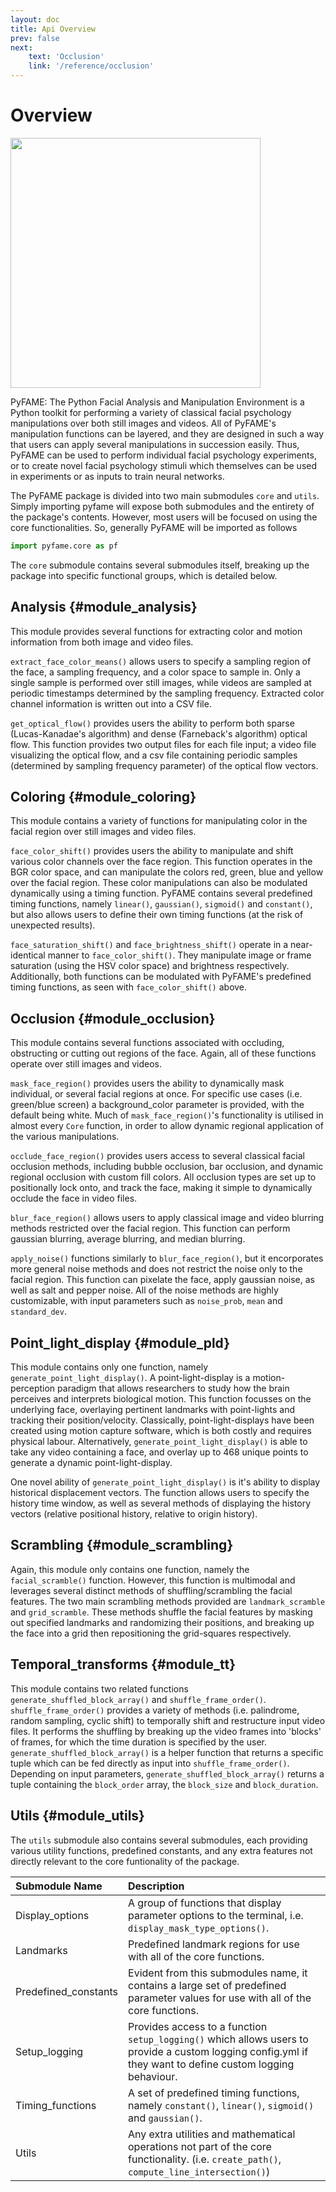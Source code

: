 ```yaml
---
layout: doc
title: Api Overview
prev: false
next: 
    text: 'Occlusion'
    link: '/reference/occlusion'
---
```


# Overview

<p>
    <img src="/pyfame_logo.png" width=400px style="float: center" />
</p>

PyFAME: The Python Facial Analysis and Manipulation Environment is a Python toolkit for performing a variety of classical facial psychology manipulations over both still images and videos. All of PyFAME's manipulation functions can be layered, and they are designed in such a way that users can apply several manipulations in succession easily. Thus, PyFAME can be used to perform individual facial psychology experiments, or to create novel facial psychology stimuli which themselves can be used in experiments or as inputs to train neural networks.

The PyFAME package is divided into two main submodules `core` and `utils`. Simply importing pyfame will expose both submodules and the entirety of the package's contents. However, most users will be focused on using the core functionalities. So, generally PyFAME will be imported as follows
``` python
import pyfame.core as pf
```

The `core` submodule contains several submodules itself, breaking up the package into specific functional groups, which is detailed below.

## Analysis {#module_analysis}

This module provides several functions for extracting color and motion information from both image and video files.

`extract_face_color_means()` allows users to specify a sampling region of the face, a sampling frequency, and a color space to sample in. Only a single sample is performed over still images, while videos are sampled at periodic timestamps determined by the sampling frequency. Extracted color channel information is written out into a CSV file.

`get_optical_flow()` provides users the ability to perform both sparse (Lucas-Kanadae's algorithm) and dense (Farneback's algorithm) optical flow. This function provides two output files for each file input; a video file visualizing the optical flow, and a csv file containing periodic samples (determined by sampling frequency parameter) of the optical flow vectors.

## Coloring {#module_coloring}

This module contains a variety of functions for manipulating color in the facial region over still images and video files. 

`face_color_shift()` provides users the ability to manipulate and shift various color channels over the face region. This function operates in the BGR color space, and can manipulate the colors red, green, blue and yellow over the facial region. These color manipulations can also be modulated dynamically using a timing function. PyFAME contains several predefined timing functions, namely `linear()`, `gaussian()`, `sigmoid()` and `constant()`, but also allows users to define their own timing functions (at the risk of unexpected results).

`face_saturation_shift()` and `face_brightness_shift()` operate in a near-identical manner to `face_color_shift()`. They manipulate image or frame saturation (using the HSV color space) and brightness respectively. Additionally, both functions can be modulated with PyFAME's predefined timing functions, as seen with `face_color_shift()` above.

## Occlusion {#module_occlusion}

This module contains several functions associated with occluding, obstructing or cutting out regions of the face. Again, all of these functions operate over still images and videos. 

`mask_face_region()` provides users the ability to dynamically mask individual, or several facial regions at once. For specific use cases (i.e. green/blue screen) a background_color parameter is provided, with the default being white. Much of `mask_face_region()`'s functionality is utilised in almost every `Core` function, in order to allow dynamic regional application of the various manipulations. 

`occlude_face_region()` provides users access to several classical facial occlusion methods, including bubble occlusion, bar occlusion, and dynamic regional occlusion with custom fill colors. All occlusion types are set up to positionally lock onto, and track the face, making it simple to dynamically occlude the face in video files. 

`blur_face_region()` allows users to apply classical image and video blurring methods restricted over the facial region. This function can perform gaussian blurring, average blurring, and median blurring. 

`apply_noise()` functions similarly to `blur_face_region()`, but it encorporates more general noise methods and does not restrict the noise only to the facial region. This function can pixelate the face, apply gaussian noise, as well as salt and pepper noise. All of the noise methods are highly customizable, with input parameters such as `noise_prob`, `mean` and `standard_dev`.

## Point_light_display {#module_pld}

This module contains only one function, namely `generate_point_light_display()`. A point-light-display is a motion-perception paradigm that allows researchers to study how the brain perceives and interprets biological motion. This function focusses on the underlying face, overlaying pertinent landmarks with point-lights and tracking their position/velocity. Classically, point-light-displays have been created using motion capture software, which is both costly and requires physical labour. Alternatively, `generate_point_light_display()` is able to take any video containing a face, and overlay up to 468 unique points to generate a dynamic point-light-display.

One novel ability of `generate_point_light_display()` is it's ability to display historical displacement vectors. The function allows users to specify the history time window, as well as several methods of displaying the history vectors (relative positional history, relative to origin history).

## Scrambling {#module_scrambling}

Again, this module only contains one function, namely the `facial_scramble()` function. However, this function is multimodal and leverages several distinct methods of shuffling/scrambling the facial features. The two main scrambling methods provided are `landmark_scramble` and `grid_scramble`. These methods shuffle the facial features by masking out specified landmarks and randomizing their positions, and breaking up the face into a grid then repositioning the grid-squares respectively. 

## Temporal_transforms {#module_tt}

This module contains two related functions `generate_shuffled_block_array()` and `shuffle_frame_order()`. `shuffle_frame_order()` provides a variety of methods (i.e. palindrome, random sampling, cyclic shift) to temporally shift and restructure input video files. It performs the shuffling by breaking up the video frames into 'blocks' of frames, for which the time duration is specified by the user. `generate_shuffled_block_array()` is a helper function that returns a specific tuple which can be fed directly as input into `shuffle_frame_order()`. Depending on input parameters, `generate_shuffled_block_array()` returns a tuple containing the `block_order` array, the `block_size` and `block_duration`.

## Utils {#module_utils}

The `utils` submodule also contains several submodules, each providing various utility functions, predefined constants, and any extra features not directly relevant to the core funtionality of the package.

| Submodule Name | Description |
| :------------- | :---------- |
| Display_options | A group of functions that display parameter options to the terminal, i.e. `display_mask_type_options()`. |
| Landmarks      | Predefined landmark regions for use with all of the core functions. |
| Predefined_constants | Evident from this submodules name, it contains a large set of predefined parameter values for use with all of the core functions. |
| Setup_logging  | Provides access to a function `setup_logging()` which allows users to provide a custom logging config.yml if they want to define custom logging behaviour. |
| Timing_functions | A set of predefined timing functions, namely `constant()`, `linear()`, `sigmoid()` and `gaussian()`. |
| Utils     | Any extra utilities and mathematical operations not part of the core functionality. (i.e. `create_path()`, `compute_line_intersection()`) |
